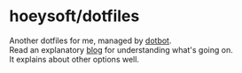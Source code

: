 # hoeysoft/dotfiles
Another dotfiles for me, managed by [dotbot].  
Read an explanatory [blog] for understanding what's going on.  
It explains about other options well.

[dotbot]: https://github.com/anishathalye/dotbot
[blog]: http://www.anishathalye.com/2014/08/03/managing-your-dotfiles/
